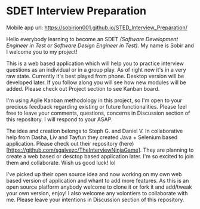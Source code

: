 # SDET Interview Preparation

Mobile app url: https://sobirjon001.github.io/STED_Interview_Preparation/

Hello everybody learning to become an SDET *(Software Development Engineer in Test or Software Design Engineer in Test).*
My name is Sobir and I welcome you to my project!

This is a web based application which will help you to practice interview questions as an individual or in a group play.
As of right now it's in a very raw state. Currently it's best played from phone. Desktop version will be developed later.
If you follow along you will see how new modules will be added. Please check out Project section to see Kanban board.

I'm using Agile Kanban methodology in this project, so I'm open to your precious feedback regarding existing or future functionalities.
Please feel free to leave your comments, questions, concerns in Discussion section of this repository. I will respond to your ASAP.

The idea and creation belongs to Steph G. and Daniel V. In collaborative help from Dasha, Liv and Tayfun they created Java + Selenium based application. 
Please check out their repository (here)[https://github.com/sgalvezc/TheInterviewNinjaGame]. 
They are planning to create a web based or desctop based application later. I'm so excited to join them and collaborate. Wish us good luck! lol

I've picked up their open source idea and now working on my own web based version of application and whant to add more features.
As this is an open source platform anybody welcome to clone it or fork it and add/tweak your own version, enjoy!
I also welcome any volontiers to collaborate with me. Please leave your intentions in Discussion section of this repository.

